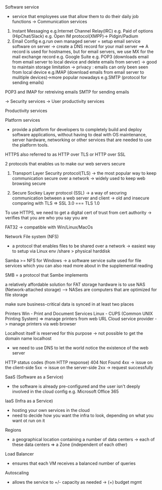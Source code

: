 Software service
- service that employees use that allow them to do their daily job functions
-> Communication services
1. Instant Messaging
 e.g.Internet Channel Relay(IRC)
 e.g. Paid of options (HipChat/Slack)
 e.g. Open IM protocol(XMPP)-> Pidgin/Padium
2. Email Config
 e.g.run own managed server = setup email service software on server -> create a DNS record for your mail server 
 ==> A record is used for hostnames, but for email servers, we use MX for the mail exchange record
 e.g. Google Suite
 e.g. POP3 (downloads email from email server to local device and delete emails from server)
 -> good to maintain storage limitation
 -> privacy : emails can only been seen from local device
 e.g.IMAP (download emails from email server to mulitiple devices)->more popular nowadays
 e.g.SMTP (protocol for sending emails)

POP3 and IMAP for retreiving emails
SMTP for sending emails
 
-> Security services
-> User productivity services

Productivity services


Platform services
- provide a platform for developers to completely build and deploy software applications, without having to deal with OS maintenance, server hardware, networking or other services that are needed to use the platform tools.

HTTPS also referred to as HTTP over TLS or HTTP over SSL

2 protocols that enables us to make our web servers secure
1. Transport Layer Security protocol(TLS)
-> the most popular way to keep communication secure over a network
-> widely used to keep web browsing secure

2. Secure Sockey Layer protocol (SSL)
-> a way of securing communication between a web server and client
-> old and insecure comparing with TLS
=> SSL 3.0 === TLS 1.0

To use HTTPS, we need to get a digital cert of trust from cert authority
-> verifies that you are who you say you are

FAT32 -> compatible with Win/Linux/MacOs

Network File system (NFS)
- a protocol that enables files to be shared over a network
-> easiest way to setup via Linux env 
/share > physical harddisk

Samba >= NFS for Windows 
-> a software service suite used for file services which you can also read more about in the supplemental reading

SMB = a protocol that Sambe implements 

a relatively affordable solution for FAT storage hardware is to use NAS (Network-attached storage)
--> NASes are computers that are optimized for file storage

make sure business-critical data is synced in at least two places

Printers
Win - Print and Document Services
Linux - CUPS (Common UNIX Printing System)
=> manage printers from web URL
Cloud service provider -> manage printers via web browser

Localhost itself is reserved for this purpose -> not possible to get the domain name localhost
- we need to use DNS to let the world notice the existence of the web server

HTTP status codes (from HTTP response)
404 Not Found
4xx -> issue on the client-side
5xx -> issue on the server-side
2xx -> request successfully

SaaS (Software as a Service)
- the software is already pre-configured and the user isn't deeply involved in the cloud config
e.g. Microsoft Office 365

IaaS (Infra as a Service)
- hosting your own services in the cloud
- need to decide how you want the infra to look, depending on what you want ot run on it

Regions
- a geographical location containing a number of data centers
-> each of these data centers => a Zone (independent of each other)

Load Balancer
- ensures that each VM receives a balanced number of queries

Autoscaling
- allows the service to +/- capacity as needed 
-> (+) budget mgmt



